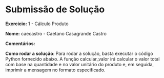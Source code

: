 # Submissão de Solução

**Exercicio:** 1 - Cálculo Produto

**Nome:** caecastro - Caetano Casagrande Castro

**Comentários:**

**Como rodar a solução**: 
Para rodar a solução, basta executar o código Python fornecido abaixo. A função calcular_valor irá calcular o valor total com base na quantidade e no valor unitário do produto e, em seguida, imprimir a mensagem no formato especificado.
